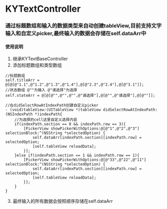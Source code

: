 # KYTextController
### 通过标题数组和输入的数据类型来自动创建tableView,目前支持文字输入和自定义picker,最终输入的数据会存储在self.dataArr中

#### 使用说明
1. 继承KYTextBaseController
2. 添加标题数组和类型数组
```
//标题数组
self.titleArr = @[@[@"1.1",@"1.2",@"1.3",@"1.4"],@[@"2.3",@"2.4"],@[@"3.1"]];
//状态数组 @""为输入 @"请选择"为选择
self.stateArr = @[@[@"",@"",@"",@"请选择"],@[@"",@"请选择"],@[@""]];

//在didSelectRowAtIndexPath创建自定义picker
- (void)tableView:(UITableView *)tableView didSelectRowAtIndexPath:(NSIndexPath *)indexPath{
    //为选择的cell这里自定义选择内容
    if(indexPath.section == 0 && indexPath.row == 3){
        [PickerView showPickerWithOptions:@[@"1",@"2",@"3"] selectionBlock:^(NSString *selectedOption) {
            self.dataArr[indexPath.section][indexPath.row] = selectedOption;
            [self.tableView reloadData];
        }];
    }else if(indexPath.section == 1 && indexPath.row == 1){
        [PickerView showPickerWithOptions:@[@"33",@"22",@"11"] selectionBlock:^(NSString *selectedOption) {
            self.dataArr[indexPath.section][indexPath.row] = selectedOption;
            [self.tableView reloadData];
        }];
    }
}
```

3. 最终输入的所有数据会按照顺序存储在self.dataArr
